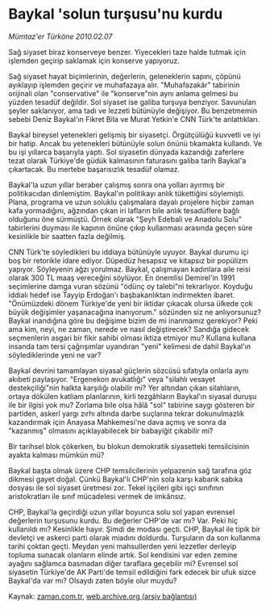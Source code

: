 # Baykal 'solun turşusu'nu kurdu

*Mümtaz'er Türköne 2010.02.07*

<tr><td class="metin" colspan="2" style="padding-top: 20px; padding-left: 5px; ">Sağ siyaset biraz konserveye benzer. Yiyecekleri taze halde tutmak için işlemden geçirip saklamak için konserve yapıyoruz.</td></tr><tr><td class="metin" colspan="2" style="padding-top: 20px; padding-left: 5px; "><p>Sağ siyaset hayat biçimlerinin, değerlerin, geleneklerin sapını, çöpünü ayıklayıp işlemden geçirir ve muhafazaya alır. "Muhafazakâr" tabirinin orijinali olan "conservative" ile "konserve"nin aynı anlama gelmesi bu yüzden tesadüf değildir. Sol siyaset ise galiba turşuya benziyor. Savunulan şeyler saklanıyor, ama tadı ve lezzeti bütünüyle değişiyor. Bu benzetmemin sebebi Deniz Baykal'ın Fikret Bila ve Murat Yetkin'e CNN Türk'te anlattıkları.
<p>Baykal bireysel yetenekleri gelişmiş bir siyasetçi. Örgütçülüğü kuvvetli ve iyi bir hatip. Ancak bu yetenekleri bütünüyle solun önünü tıkamakta kullandı. Ve bu işi yıllarca başarıyla yaptı. Sol siyasetin dünyada kazandığı zaferlere tezat olarak Türkiye'de güdük kalmasının faturasını galiba tarih Baykal'a çıkartacak. Bu mertebe başarısızlık tesadüf olamaz.
<p>Baykal'la uzun yıllar beraber çalışmış sonra ona yolları ayırmış bir politikacıdan dinlemiştim. Baykal'ın politikayı anlık tükettiğini söylemişti. Plana, programa ve uzun soluklu çalışmalara dayalı projelere hiçbir zaman kafa yormadığını, ağzından çıkan iri lafların bile anlık tesadüflere bağlı olduğunu öne sürmüştü. Örnek olarak "Şeyh Edebali ve Anadolu Solu" tabirlerini duyması ile kapının önüne çıkıp kullanması arasında geçen süre kesinlikle bir saatten fazla değilmiş.
<p>CNN Türk'te söyledikleri bu iddiaya bütünüyle uyuyor. Baykal durumu içi boş bir retorikle idare ediyor. Düpedüz hesapsız ve kitapsız bir popülizm yapıyor. Söyleyenin ağzı yorulmaz. Baykal, çalışmayan kadınlara aile reisi olarak 300 TL maaş vereceğini söylüyor. En önemlisi Demirel'in 1991 seçimlerine damga vuran sözünü "ödünç oy talebi"ni tekrarlıyor. Koyduğu iddialı hedef ise Tayyip Erdoğan'ı başbakanlıktan indirmekten ibaret. "Önümüzdeki dönem Türkiye'de yeni bir iktidar çıkacak olursa ülkede çok büyük değişimler yaşanacağına inanıyorum." sözünden siz ne anlıyorsunuz? Baykal inandığına göre bu değişime bizim de mi inanmamız gerekiyor? Peki ama kim, neyi, ne zaman, nerede ve nasıl değiştirecek? Sandığa gidecek seçmenlerin asgari bir fikir sahibi olması iktiza etmiyor mu? Kullana kullana insanda tam tersi çağrışımlar uyandıran "yeni" kelimesi de dahil Baykal'ın söylediklerinde yeni ne var?
<p>Baykal devrini tamamlayan siyasal güçlerin sözcüsü sıfatıyla onlarla aynı akıbeti paylaşıyor. "Ergenekon avukatlığı" veya "silahlı vesayet destekçiliği"nin halkta karşılığı olabilir mi? Yer altından çıkan silahların, ortaya dökülen katliam planlarının, kirli tezgâhların Baykal'ın siyasal duruşu ile bir ilgisi yok mu? Zorlama bile olsa hâlâ "sol" tabirine saygı gösteren bir partiden, askerî yargı zırhı altında darbe suçlarına tekrar dokunulmazlık kazandırmak için Anayasa Mahkemesi'ne dava açmış ve sonra da "kazanmış" olmasını açıklayabilecek bir babayiğit çıkabilir mi?
<p>Bir tarihsel blok çökerken, bu blokun demokratik siyasetteki temsilcisinin ayakta kalması mümkün mü?
<p>Baykal başta olmak üzere CHP temsilcilerinin yelpazenin sağ tarafına göz dikmesi gayet doğal. Çünkü Baykal'lı CHP'nin sola karşı kabarık sabıka dosyası ile sol siyaset üretmesi zor. Tekel işçileri gibi işçi sınıfının aristokratları ile sınıf mücadelesi vermek de imkânsız.
<p>CHP, Baykal'la geçirdiği uzun yıllar boyunca solu sol yapan evrensel değerlerin turşusunu kurdu. Bu değerler CHP'de var mı? Var. Peki hiç kullanıldı mı? Kesinlikle hayır. Şimdi de modası geçti. CHP, Baykal ile tipik bir devletçi ve askerci parti olarak miadını doldurdu. Turşuların da son kullanma tarihi çoktan geçti. Meydan yeni mahsullerden yeni lezzetler derleyip topluma sunacak olanların elinde artık. Sol kendisini var eden zemine ayağını sağlamca basmadan diğer taraflara geçebilir mi? Evrensel sol siyasetin Türkiye'de AK Parti'de temsil edildiğini fark edecek bir ufuk sizce Baykal'da var mı? Olsaydı zaten böyle olur muydu? <br/></p></p></p></p></p></p></p></p></td></tr>

Kaynak: [zaman.com.tr](http://zaman.com.tr/yazar.do?yazino=948884), [web.archive.org (arşiv bağlantısı)](http://web.archive.org/web/20100212133438/http://www.zaman.com.tr:80/yazar.do?yazino=948884)
